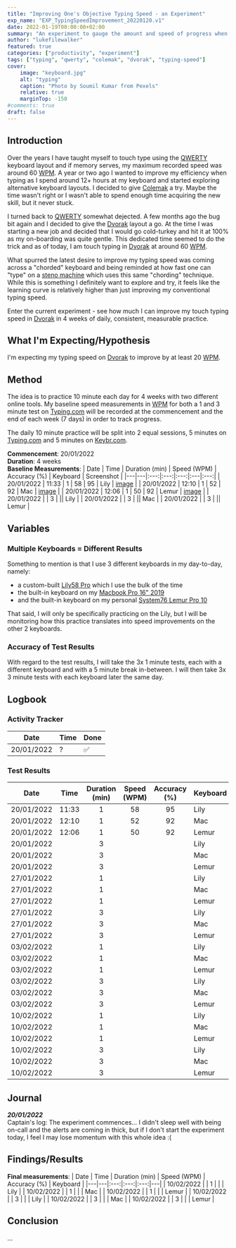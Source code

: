 ```yaml
---
title: "Improving One's Objective Typing Speed - an Experiment"
exp_name: "EXP_TypingSpeedImprovement_20220120.v1"
date: 2022-01-19T00:00:00+02:00
summary: "An experiment to gauge the amount and speed of progress when attempting to deliberately increase one's typing speed."
author: "lukefilewalker"
featured: true
categories: ["productivity", "experiment"]
tags: ["typing", "qwerty", "colemak", "dvorak", "typing-speed"]
cover:
    image: "keyboard.jpg"
    alt: "typing"
    caption: "Photo by Soumil Kumar from Pexels"
    relative: true
    marginTop: -150
#comments: true
draft: false
---
```


## Introduction

Over the years I have taught myself to touch type using the [QWERTY](https://en.wikipedia.org/wiki/QWERTY "QWERTY") keyboard layout and if memory serves, my maximum recorded speed was around 60 [WPM](/ "Words Per Minute"). A year or two ago I wanted to improve my efficiency when typing as I spend around 12+ hours at my keyboard and started exploring alternative keyboard layouts. I decided to give [Colemak](https://en.wikipedia.org/wiki/Colemak "Colemak") a try. Maybe the time wasn't right or I wasn't able to spend enough time acquiring the new skill, but it never stuck.

I turned back to [QWERTY](https://en.wikipedia.org/wiki/QWERTY "QWERTY") somewhat dejected. A few months ago the bug bit again and I decided to give the [Dvorak](https://en.wikipedia.org/wiki/Dvorak_keyboard_layout "Dvorak") layout a go. At the time I was starting a new job and decided that I would go cold-turkey and hit it at 100% as my on-boarding was quite gentle. This dedicated time seemed to do the trick and as of today, I am touch typing in [Dvorak](https://en.wikipedia.org/wiki/Dvorak_keyboard_layout "Dvorak") at around 60 [WPM](/ "Words Per Minute").

What spurred the latest desire to improve my typing speed was coming across a "chorded" keyboard and being reminded at how fast one can "type" on a [steno machine](https://en.wikipedia.org/wiki/Stenotype) which uses this same "chording" technique. While this is something I definitely want to explore and try, it feels like the learning curve is relatively higher than just improving my conventional typing speed.

Enter the current experiment - see how much I can improve my touch typing speed in [Dvorak](https://en.wikipedia.org/wiki/Dvorak_keyboard_layout "Dvorak") in 4 weeks of daily, consistent, measurable practice.

## What I'm Expecting/Hypothesis

I'm expecting my typing speed on [Dvorak](https://en.wikipedia.org/wiki/Dvorak_keyboard_layout "Dvorak") to improve by at least 20 [WPM](/ "Words Per Minute").

## Method

The idea is to practice 10 minute each day for 4 weeks with two different online tools. My baseline speed measurements in [WPM](/ "Words Per Minute") for both a 1 and 3 minute test on [Typing.com](https://typing.com) will be recorded at the commencement and the end of each week (7 days) in order to track progress.

The daily 10 minute practice will be split into 2 equal sessions, 5 minutes on [Typing.com](https://typing.com) and 5 minutes on [Keybr.com](https://www.keybr.com/).

**Commencement**: 20/01/2022  
**Duration**: 4 weeks  
**Baseline Measurements**:
| Date | Time | Duration (min) | Speed (WPM) | Accuracy (%) | Keyboard | Screenshot |
|---|---|:---:|:---:|:---:|:---|:---:|
| 20/01/2022 | 11:33 | 1 | 58 | 95 | Lily | [image](./typing-test_lily_20012022.11:33.png) |
| 20/01/2022 | 12:10 | 1 | 52 | 92 | Mac | [image](./typing-test_mac_20012022.12:10.png) |
| 20/01/2022 | 12:06 | 1 | 50 | 92 | Lemur | [image](./typing-test_lemur_20012022.12:06.png) |
| 20/01/2022 | | 3 | || Lily |
| 20/01/2022 | | 3 | || Mac |
| 20/01/2022 | | 3 | || Lemur |

## Variables

### Multiple Keyboards = Different Results

Something to mention is that I use 3 different keyboards in my day-to-day, namely:
- a custom-built [Lily58 Pro](https://keyn.co.za/product/lily58pro/) which I use the bulk of the time
- the built-in keyboard on my [Macbook Pro 16" 2019](https://support.apple.com/kb/SP809?locale=en_US)
- and the built-in keyboard on my personal [System76 Lemur Pro 10](https://tech-docs.system76.com/models/lemp10/README.html)

That said, I will only be specifically practicing on the Lily, but I will be monitoring how this practice translates into speed improvements on the other 2 keyboards.

### Accuracy of Test Results

With regard to the test results, I will take the 3x 1 minute tests, each with a different keyboard and with a 5 minute break in-between. I will then take 3x 3 minute tests with each keyboard later the same day.

## Logbook

### Activity Tracker

| Date | Time | Done |
|---|---|---|
| 20/01/2022 | ? | ✅ |

### Test Results

| Date | Time | Duration (min) | Speed (WPM) | Accuracy (%) | Keyboard |
|---|---|:---:|:---:|:---:|---|
| 20/01/2022 | 11:33 | 1 | 58 | 95 | Lily |
| 20/01/2022 | 12:10 | 1 | 52 | 92 | Mac |
| 20/01/2022 | 12:06 | 1 | 50 | 92 | Lemur |
| 20/01/2022 | | 3 | || Lily |
| 20/01/2022 | | 3 | || Mac |
| 20/01/2022 | | 3 | || Lemur |
| 27/01/2022 | | 1 | || Lily |
| 27/01/2022 | | 1 | || Mac |
| 27/01/2022 | | 1 | || Lemur |
| 27/01/2022 | | 3 | || Lily |
| 27/01/2022 | | 3 | || Mac |
| 27/01/2022 | | 3 | || Lemur |
| 03/02/2022 | | 1 | || Lily |
| 03/02/2022 | | 1 | || Mac |
| 03/02/2022 | | 1 | || Lemur |
| 03/02/2022 | | 3 | || Lily |
| 03/02/2022 | | 3 | || Mac |
| 03/02/2022 | | 3 | || Lemur |
| 10/02/2022 | | 1 | || Lily |
| 10/02/2022 | | 1 | || Mac |
| 10/02/2022 | | 1 | || Lemur |
| 10/02/2022 | | 3 | || Lily |
| 10/02/2022 | | 3 | || Mac |
| 10/02/2022 | | 3 | || Lemur |

## Journal

*__20/01/2022__*  
Captain's log: The experiment commences... I didn't sleep well with being on-call and the alerts are coming in thick, but if I don't start the experiment today, I feel I may lose momentum with this whole idea :(

## Findings/Results

**Final measurements**:
| Date | Time | Duration (min) | Speed (WPM) | Accuracy (%) | Keyboard |
|---|---|:---:|:---:|:---:|---|
| 10/02/2022 | | 1 | | | Lily |
| 10/02/2022 | | 1 | | | Mac |
| 10/02/2022 | | 1 | | | Lemur |
| 10/02/2022 | | 3 | | | Lily |
| 10/02/2022 | | 3 | | | Mac |
| 10/02/2022 | | 3 | | | Lemur |

## Conclusion

...


